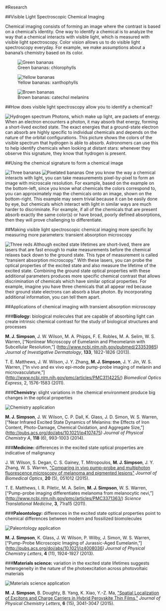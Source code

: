 #Research

##Visible Light Spectroscopic Chemical Imaging

Chemical imaging consists of forming an image where the contrast is based on a chemical’s identity. One way to identify a
chemical is to analyze the way that a chemical interacts with visible light, which is measured with visible light
spectroscopy. Color vision allows us to do visible light spectroscopy everyday. For example, we make assumptions about a
banana’s chemistry based on its color. 

<div class="media">
<figure class="media-left">
    <img alt='Green bananas' src='../images/research/green_banana.png'>
    <figcaption>Green bananas: chlorophylls</figcaption>
</figure>

<figure class="media-left">
    <img alt='Yellow bananas' src='../images/research/yellow_banana.png'>
    <figcaption>Yellow bananas: xanthophylls</figcaption>
</figure>

<figure class="media-left">
    <img alt='Brown bananas' src='../images/research/brown_banana.png'>
    <figcaption>Brown bananas: catechol melanins</figcaption>
</figure>
</div>

##How does visible light spectroscopy allow you to identify a chemical?

![Hydrogen spectrum](research/hydrogen_spectrum.png)
Photons, which make up light, are packets of energy. When an electron encounters a photon, it may absorb that energy, forming
a short-lived excited state. The exact energies that a ground-state electron can absorb are highly specific to individual
chemicals and depends on the nature of the orbital configurations. This picture shows the colors of the visible spectrum that
hydrogen is able to absorb. Astronomers can use this to help identify chemicals when looking at distant stars: whenever they
observe this signature, they know that hydrogen is present.

##Using the chemical signature to form a chemical image

![Three bananas](research/three_bananas.png)
![Pixelated bananas](research/pixelated_bananas.png)
One you know the way a chemical interacts with light, you can take measurements pixel-by-pixel to form an image with
microscale resolution. For example, based on the example on the bottom-left, since you know what chemicals the colors
correspond to, you can approximately map the chemicals onto an image, shown on the bottom-right. This example may seem
trivial because it can be easily done by eye, but chemicals which interact with light in similar ways are much harder to
discriminate. For example, if all of the chemicals that are present absorb exactly the same color(s) or have broad, poorly
defined absorptions, then they will prove challenging to differentiate.

##Making visible light spectroscopic chemical imaging more specific by measuring more parameters: transient absorption microscopy

![Three reds](research/three_reds.png)
Although excited state lifetimes are short-lived, there are lasers that are fast enough to make measurements before the
chemical relaxes back down to the ground state. This type of measurement is called “transient absorption microscopy.” With
these lasers, you can probe the optical properties of the excited state and also measure the lifetime of the excited state.
Combining the ground state optical properties with these additional parameters produces more specific chemical contrast that
allows discrimination of chemicals which have similar optical properties. For example, imagine you have three chemicals that
all appear red because their ground state electrons can absorb a blue photon. By incorporating additional information, you
can tell them apart.

##Applications of chemical imaging with transient absorption microscopy

###**Biology:** biological molecules that are capable of absorbing light can create intrinsic chemical contrast for the study of biological structures and processes

**M. J. Simpson**, J. W. Wilson, M. A. Phipps, F. E. Robles, M. A. Selim, W. S. Warren, [“Nonlinear Microscopy of Eumelanin
and Pheomelanin with Subcellular Resolution,”] (http://www.ncbi.nlm.nih.gov/pubmed/23353985) *Journal of Investigative
Dermatology*, **133**, 1822-1826 (2013).

T. E. Matthews, J. W. Wilson, J. Y. Zhang, **M. J. Simpson**, J. Y. Jin, W. S. Warren, [“In vivo and ex vivo epi-mode pump-probe imaging of melanin and microvasculature,”] (http://www.ncbi.nlm.nih.gov/pmc/articles/PMC3114225/) *Biomedical
Optics Express*, 2, 1576-1583 (2011). 

###**Chemistry:** slight variations in the chemical environment produce big changes in the optical properties

![Chemistry application](research/chemistry.gif)

**M. J. Simpson**, J. W. Wilson, C. P. Dall, K. Glass, J. D. Simon, W. S. Warren, [“Near Infrared Excited State Dynamics of
Melanins: the Effects of Iron Content, Photo-Damage, Chemical Oxidation, and Aggregate Size,”]
(http://pubs.acs.org/doi/abs/10.1021/jp4107475) *Journal of Physical Chemistry A*, **118** (6), 993-1003 (2014).

###**Medicine:** differences in the excited state optical properties are indicative of malignancy

J. W. Wilson, S. Degan, C. S. Gainey, T. Mitropoulos, **M. J. Simpson**, J. Y. Zhang, W. S. Warren, ["Comparing in vivo
pump–probe and multiphoton fluorescence microscopy of melanoma and pigmented lesions"](http://biomedicaloptics.spiedigitallibrary.org/article.aspx?articleid=1983980) *Journal of Biomedical Optics*,
**20** (5), 051012 (2015). 

T. E. Matthews, I. R. Piletic, M. A. Selim, **M. J. Simpson**, W. S. Warren, [“Pump-probe imaging differentiates melanoma
from melanocytic nevi,”] (http://www.ncbi.nlm.nih.gov/pmc/articles/PMC3371363/) *Science Translational Medicine*, **3**,
71ra15 (2011).

###**Paleontology:** differences in the excited state optical properties point to chemical differences between modern and fossilized biomolecules

![Paleontology application](research/paleontology.gif)

**M. J. Simpson**, K. Glass, J. W. Wilson, P. Wilby, J. Simon, W. S. Warren, [“Pump-Probe Microscopic Imaging of
Jurassic-Aged Eumelanin,”] (http://pubs.acs.org/doi/abs/10.1021/jz4008036) *Journal of Physical Chemistry Letters*, **4**
(11), 1924-1927 (2013).

###**Materials science:** variation in the excited state lifetimes suggests heterogeneity in the nature of the photoexcitation across photovoltaic materials

![Materials science application](research/materials.gif)

**M. J. Simpson**, B. Doughty, B. Yang, K. Xiao, Y.-Z. Ma, ["Spatial Localization of Excitons and Charge Carriers in Hybrid
Perovskite Thin Films,"](http://pubs.acs.org/doi/abs/10.1021/acs.jpclett.5b01050) *Journal of Physical Chemistry Letters*,
**6** (15), 3041-3047 (2015).

